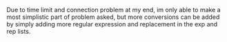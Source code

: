 Due to time limit and connection problem at my end, im only able to make a most simplistic part of problem asked, but more conversions can be added by simply adding more regular expression and replacement in the exp and rep lists.